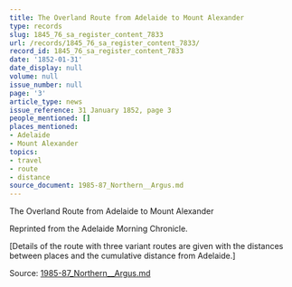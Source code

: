 ```yaml
---
title: The Overland Route from Adelaide to Mount Alexander
type: records
slug: 1845_76_sa_register_content_7833
url: /records/1845_76_sa_register_content_7833/
record_id: 1845_76_sa_register_content_7833
date: '1852-01-31'
date_display: null
volume: null
issue_number: null
page: '3'
article_type: news
issue_reference: 31 January 1852, page 3
people_mentioned: []
places_mentioned:
- Adelaide
- Mount Alexander
topics:
- travel
- route
- distance
source_document: 1985-87_Northern__Argus.md
---
```


The Overland Route from Adelaide to Mount Alexander

Reprinted from the Adelaide Morning Chronicle.

[Details of the route with three variant routes are given with the distances between places and the cumulative distance from Adelaide.]


Source: [1985-87_Northern__Argus.md](/downloads/markdown/1985-87_Northern__Argus.md)
